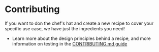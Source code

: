 # Contributing

If you want to don the chef's hat and create a new recipe to cover your specific
use case, we have just the ingredients you need!

- Learn more about the design principles behind a recipe, and more information
  on testing in the [CONTRIBUTING.md guide](../../../CONTRIBUTING.md)
